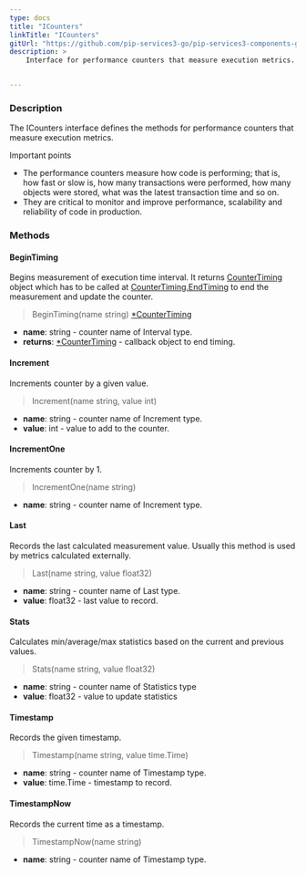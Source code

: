 ```yaml
---
type: docs
title: "ICounters"
linkTitle: "ICounters"
gitUrl: "https://github.com/pip-services3-go/pip-services3-components-go"
description: >
    Interface for performance counters that measure execution metrics.


---
```


### Description

The ICounters interface defines the methods for performance counters that measure execution metrics.

Important points

- The performance counters measure how code is performing; that is, how fast or slow is, how many transactions were performed, how many objects were stored, what was the latest transaction time and so on.
- They are critical to monitor and improve performance, scalability and reliability of code in production. 

### Methods

#### BeginTiming
Begins measurement of execution time interval.
It returns [CounterTiming](../counter_timing) object which has to be called at
[CounterTiming.EndTiming](../counter_timing/#endtiming) to end the measurement and update the counter.

> BeginTiming(name string) [*CounterTiming](../counter_timing)

- **name**: string - counter name of Interval type.
- **returns**: [*CounterTiming](../counter_timing) - callback object to end timing.


#### Increment
Increments counter by a given value.

> Increment(name string, value int)

- **name**: string - counter name of Increment type.
- **value**: int - value to add to the counter.

#### IncrementOne
Increments counter by 1.

> IncrementOne(name string)

- **name**: string - counter name of Increment type.


#### Last
Records the last calculated measurement value.
Usually this method is used by metrics calculated externally.

> Last(name string, value float32)

- **name**: string - counter name of Last type.
- **value**: float32 - last value to record.


#### Stats
Calculates min/average/max statistics based on the current and previous values.

> Stats(name string, value float32)

- **name**: string - counter name of Statistics type
- **value**: float32 - value to update statistics


#### Timestamp
Records the given timestamp.

> Timestamp(name string, value time.Time)

- **name**: string - counter name of Timestamp type.
- **value**: time.Time - timestamp to record.


#### TimestampNow
Records the current time as a timestamp.

> TimestampNow(name string)

- **name**: string - counter name of Timestamp type.
